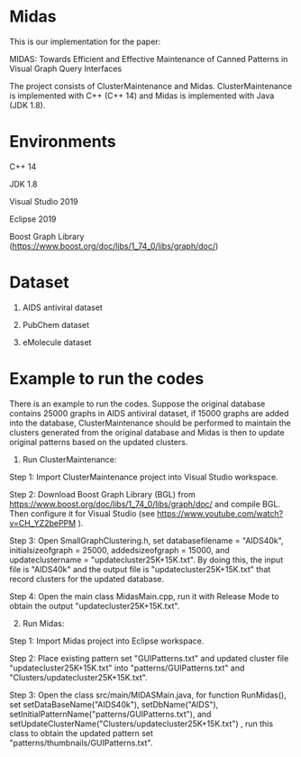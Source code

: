 # Midas 

This is our implementation for the paper:

MIDAS: Towards Efficient and Effective Maintenance of Canned Patterns in Visual Graph Query Interfaces

The project consists of ClusterMaintenance and Midas. ClusterMaintenance is  implemented with C++ (C++ 14) and  Midas is implemented with Java (JDK 1.8). 


# Environments

C++ 14

JDK 1.8

Visual Studio 2019

Eclipse 2019  

Boost Graph Library (https://www.boost.org/doc/libs/1_74_0/libs/graph/doc/)

# Dataset

1) AIDS antiviral dataset

2) PubChem dataset

3) eMolecule dataset


# Example to run the codes

There is an example to run the codes. Suppose the original database contains 25000 graphs in AIDS antiviral dataset, if 15000 graphs are added into the database, ClusterMaintenance should be performed to maintain the  clusters generated from  the original database  and Midas is then to update original patterns based on the updated clusters. 

1. Run ClusterMaintenance: 

Step 1:  Import ClusterMaintenance project into Visual Studio workspace.  

Step 2: Download Boost Graph Library (BGL) from https://www.boost.org/doc/libs/1_74_0/libs/graph/doc/ and compile BGL. Then configure it for Visual Studio (see https://www.youtube.com/watch?v=CH_YZ2bePPM ).

Step 3:  Open SmallGraphClustering.h, set  databasefilename = "AIDS40k",  initialsizeofgraph = 25000, addedsizeofgraph = 15000,  and  updateclustername = "updatecluster25K+15K.txt".   By doing this,  the input file is "AIDS40k" and the output file is  "updatecluster25K+15K.txt" that record clusters for the updated database. 

Step 4:  Open the main class MidasMain.cpp, run it with Release Mode to obtain the output "updatecluster25K+15K.txt". 

2. Run Midas:

Step 1:  Import Midas project into Eclipse workspace.  

Step 2:  Place existing pattern set "GUIPatterns.txt" and updated cluster file "updatecluster25K+15K.txt" into "patterns/GUIPatterns.txt" and "Clusters/updatecluster25K+15K.txt".

Step 3:  Open the  class src/main/MIDASMain.java,  for function  RunMidas(), set setDataBaseName("AIDS40k"), 
		setDbName("AIDS"),  setInitialPatternName("patterns/GUIPatterns.txt"),  and setUpdateClusterName("Clusters/updatecluster25K+15K.txt") , run this class to obtain the updated pattern set "patterns/thumbnails/GUIPatterns.txt". 
    
